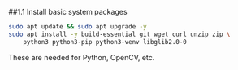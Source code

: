 

##1.1 Install basic system packages

```bash
sudo apt update && sudo apt upgrade -y
sudo apt install -y build-essential git wget curl unzip zip \
    python3 python3-pip python3-venv libglib2.0-0
```
These are needed for Python, OpenCV, etc.
